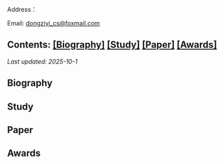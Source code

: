 

Address：

Email: dongziyi_cs@foxmail.com



## Contents: [[Biography]](#Biography) [[Study]](#Study) [[Paper]](#Paper) [[Awards]](#Awards)
*Last updated: 2025-10-1*

<span id="Biography"></span>
## Biography

<span id="Study"></span>
## Study

<span id="Paper"></span>
## Paper

<span id="Awards"></span>
## Awards
